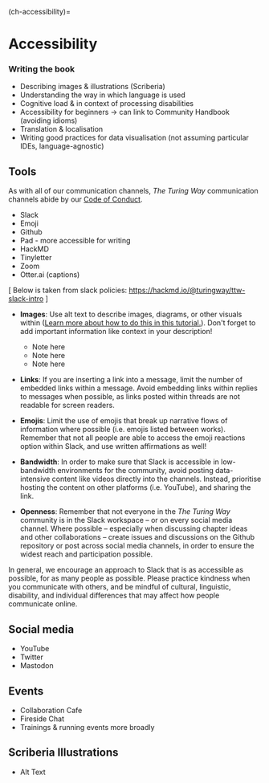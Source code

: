 (ch-accessibility)=

# Accessibility

### Writing the book
- Describing images & illustrations (Scriberia)
- Understanding the way in which language is used
- Cognitive load & in context of processing disabilities
- Accessibility for beginners -> can link to Community Handbook (avoiding idioms)
- Translation & localisation 
- Writing good practices for data visualisation (not assuming particular IDEs, language-agnostic)

## Tools
As with all of our communication channels, *The Turing Way* communication channels abide by our [Code of Conduct](https://the-turing-way.netlify.app/community-handbook/coc.html).

- Slack
- Emoji
- Github
- Pad - more accessible for writing
- HackMD
- Tinyletter
- Zoom 
- Otter.ai (captions) 

[ Below is taken from slack policies: https://hackmd.io/@turingway/ttw-slack-intro ]
* **Images**: Use alt text to describe images, diagrams, or other visuals within ([Learn more about how to do this in this tutorial.](https://slack.com/intl/en-gb/resources/using-slack/how-to-boost-accessibility-in-slack&utm_medium=promo)). Don't forget to add important information like context in your description!
    - Note here
    - Note here
    - Note here
* **Links**: If you are inserting a link into a message, limit the number of embedded links within a message. Avoid embedding links within replies to messages when possible, as links posted within threads are not readable for screen readers.
 
* **Emojis**: Limit the use of emojis that break up narrative flows of information where possible (i.e. emojis listed between works). Remember that not all people are able to access the emoji reactions option within Slack, and use written affirmations as well!
* **Bandwidth**: In order to make sure that Slack is accessible in low-bandwidth environments for the community, avoid posting data-intensive content like videos directly into the channels. Instead, prioritise hosting the content on other platforms (i.e. YouTube), and sharing the link.
* **Openness**: Remember that not everyone in the *The Turing Way* community is in the Slack workspace – or on every social media channel. Where possible – especially when discussing chapter ideas and other collaborations – create issues and discussions on the Github repository or post across social media channels, in order to ensure the widest reach and participation possible.

In general, we encourage an approach to Slack that is as accessible as possible, for as many people as possible. Please practice kindness when you communicate with others, and be mindful of cultural, linguistic, disability, and individual differences that may affect how people communicate online. 

## Social media
- YouTube
- Twitter
- Mastodon

## Events
- Collaboration Cafe
- Fireside Chat
- Trainings & running events more broadly

## Scriberia Illustrations 
- Alt Text